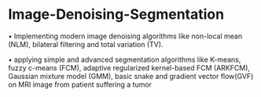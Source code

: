 # Image-Denoising-Segmentation
• Implementing modern image denoising algorithms like non-local mean (NLM), bilateral filtering and total variation (TV).

• applying simple and advanced segmentation algorithms like K-means, fuzzy c-means
(FCM), adaptive regularized kernel-based FCM (ARKFCM), Gaussian mixture model
(GMM), basic snake and gradient vector flow(GVF) on MRI image from patient suffering a tumor
